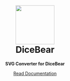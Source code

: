 <h1 align="center"><img src="https://avatars.githubusercontent.com/u/7983162?s=256&v=4" width="124" /> <br />DiceBear</h1>
<p align="center">
  <strong>SVG Converter for DiceBear</strong>
</p>

<p align="center">
  <a href="https://dicebear.com/">
    Read Documentation
  </a>
</p>
